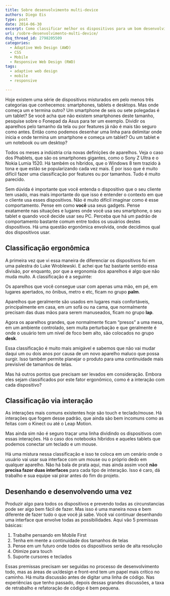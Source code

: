 ```yaml
---
title: Sobre desenvolvimento multi-device
authors: Diego Eis
type: post
date: 2014-06-30
excerpt: Como classificar melhor os dispositivos para um bom desenvolvimento web.
url: /sobre-desenvolvimento-multi-device/
dsq_thread_id: 2798205509
categories:
  - Adaptive Web Design (AWD)
  - CSS
  - Mobile
  - Responsive Web Design (RWD)
tags:
  - adaptive web design
  - mobile
  - responsive

---
```

Hoje existem uma série de dispositivos misturados em pelo menos três categorias que conhecemos: smartphones, tablets e desktops. Mas onde começa um e termina outro? Um smartphone de seis ou sete polegadas é um tablet? Se você acha que não existem smartphones deste tamanho, pesquise sobre o Fonepad da Asus para ter um exemplo. Dividir os aparelhos pelo tamanho da tela ou por features já não é mais tão seguro como antes. Então como podemos desenhar uma linha para delimitar onde inicia e onde termina um smartphone e começa um tablet? Ou um tablet e um notebook ou um desktop?

Todos os meses a indústria cria novas definições de aparelhos. Veja o caso dos Phablets, que são os smartphones gigantes, como o Sony Z Ultra e o Nokia Lumia 1520. Há também os híbridos, que o Windows 8 tem trazido à tona e que estão se popularizando cada vez mais. É por isso que é muito difícil fazer uma classificação por features ou por tamanhos. Tudo é muito parecido.

Sem dúvida é importante que você entenda o dispositivo que o seu cliente tem usado, mas mais importante do que isso é entender o contexto em que o cliente usa esses dispositivos. Não é muito difícil imaginar como é esse comportamento. Pense em como **você** usa seus gadgets. Pense exatamente nas situações e lugares onde você usa seu smartphone, o seu tablet e quando você decide usar seu PC. Perceba que há um padrão de comportamento bastante comum entre todos os usuários destes dispositivos. Há uma questão ergonômica envolvida, onde decidimos qual dos dispositivos usar.

## Classificação ergonômica

A primeira vez que vi essa maneira de diferenciar os dispositivos foi em uma palestra do Luke Wroblewski. E achei que faz bastante sentido essa divisão, por enquanto, por que a ergonomia dos aparelhos é algo que não muda muito. A classificação é a seguinte:

Os aparelhos que você consegue usar com apenas uma mão, em pé, em lugares apertados, no ônibus, metro e etc, ficam no grupo **palm**.

Aparelhos que geralmente são usados em lugares mais confortáveis, principalmente em casa, em um sofá ou na cama, que normalmente precisam das duas mãos para serem manuseados, ficam no grupo **lap**.

Agora os aparelhos grandes, que normalmente ficam &#8220;presos&#8221; a uma mesa, em um ambiente controlado, sem muita perturbação e que geralmente é onde o usuário tem um nível de foco bem alto, são colocados no grupo **desk**.

Essa classificação é muito mais amigável e sabemos que não vai mudar daqui um ou dois anos por causa de um novo aparelho maluco que possa surgir. Isso também permite planejar o produto para uma continuidade mais previsível de tamanhos de telas.

Mas há outros pontos que precisam ser levados em consideração. Embora eles sejam classificados por este fator ergonômico, como é a interação com cada dispositivo?

## Classificação via interação

As interações mais comuns existentes hoje são touch e teclado/mouse. Há interações que fogem desse padrão, que ainda são bem incomuns como as feitas com o Kinect ou até o Leap Motion.

Mas ainda sim não é seguro traçar uma linha dividindo os dispositivos com essas interações. Há o caso dos notebooks híbridos e aqueles tablets que podemos conectar um teclado e um mouse.

Há uma mistura nessa classificação e isso te coloca em um cenário onde o usuário vai usar sua interface com um mouse ou o próprio dedo em qualquer aparelho. Não há bala de prata aqui, mas ainda assim você **não precisa fazer duas interfaces** para cada tipo de interação. Isso é caro, dá trabalho e sua equipe vai pirar antes do fim do projeto.

## Desenhando e desenvolvendo uma vez

Produzir algo para todos os dispositivos e prevendo todas as circunstancias pode ser algo bem fácil de fazer. Mas isso é uma maneira nova e bem diferente de fazer tudo o que você já sabe. Você vai continuar desenhando uma interface que envolve todas as possibilidades. Aqui vão 5 premissas básicas:

  1. Trabalhe pensando em Mobile First
  2. Tenha em mente a continuidade dos tamanhos de telas
  3. Pense em um futuro onde todos os dispositivos serão de alta resolução
  4. Otimize para touch
  5. Suporte cursores e teclados

Essas premissas precisam ser seguidas no processo de desenvolvimento todo, mas as áreas de ux/design e front-end tem um papel mais crítico no caminho. Há muita discussão antes de digitar uma linha de código. Nas experiências que tenho passado, depois dessas grandes discussões, a taxa de retrabalho e refatoração de código é bem pequena.
